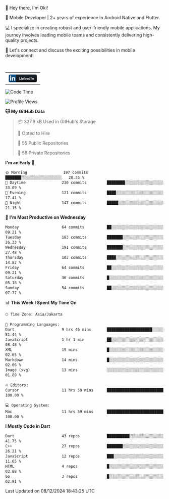 <p>
 👋 Hey there, I'm Oki!

🚀 Mobile Developer | 2+ years of experience in Android Native and Flutter.

💻 I specialize in creating robust and user-friendly mobile applications. My journey involves leading mobile teams and consistently delivering high-quality projects.

🔗 Let's connect and discuss the exciting possibilities in mobile development!

<br>

<table style="border:none; border-collapse:collapse; cellspacing:0; cellpadding:0">
    <tr>
        <td>
           <a href="https://www.linkedin.com/in/oki-6ba305173/" target="_blank">
              <img src="https://github.com/inisialkey/inisialkey/blob/main/assets/linkedin.svg" alt="LinkedIn" style="vertical-align:top; margin:4px" height=24>
          </a>
        </td>
    </tr>
</table>

<!-- <br>

<!--START_SECTION:waka-->
![Code Time](http://img.shields.io/badge/Code%20Time-877%20hrs%2035%20mins-blue)

![Profile Views](http://img.shields.io/badge/Profile%20Views-64-blue)

**🐱 My GitHub Data** 

> 📦 327.9 kB Used in GitHub's Storage 
 > 
> 💼 Opted to Hire
 > 
> 📜 55 Public Repositories 
 > 
> 🔑 58 Private Repositories 
 > 
**I'm an Early 🐤** 

```text
🌞 Morning                197 commits         ███████░░░░░░░░░░░░░░░░░░   28.35 % 
🌆 Daytime                230 commits         ████████░░░░░░░░░░░░░░░░░   33.09 % 
🌃 Evening                121 commits         ████░░░░░░░░░░░░░░░░░░░░░   17.41 % 
🌙 Night                  147 commits         █████░░░░░░░░░░░░░░░░░░░░   21.15 % 
```
📅 **I'm Most Productive on Wednesday** 

```text
Monday                   64 commits          ██░░░░░░░░░░░░░░░░░░░░░░░   09.21 % 
Tuesday                  183 commits         ███████░░░░░░░░░░░░░░░░░░   26.33 % 
Wednesday                191 commits         ███████░░░░░░░░░░░░░░░░░░   27.48 % 
Thursday                 103 commits         ████░░░░░░░░░░░░░░░░░░░░░   14.82 % 
Friday                   64 commits          ██░░░░░░░░░░░░░░░░░░░░░░░   09.21 % 
Saturday                 36 commits          █░░░░░░░░░░░░░░░░░░░░░░░░   05.18 % 
Sunday                   54 commits          ██░░░░░░░░░░░░░░░░░░░░░░░   07.77 % 
```


📊 **This Week I Spent My Time On** 

```text
🕑︎ Time Zone: Asia/Jakarta

💬 Programming Languages: 
Dart                     9 hrs 46 mins       ████████████████████░░░░░   81.44 % 
JavaScript               1 hr 1 min          ██░░░░░░░░░░░░░░░░░░░░░░░   08.48 % 
XML                      19 mins             █░░░░░░░░░░░░░░░░░░░░░░░░   02.65 % 
Markdown                 14 mins             █░░░░░░░░░░░░░░░░░░░░░░░░   02.06 % 
Image (svg)              13 mins             ░░░░░░░░░░░░░░░░░░░░░░░░░   01.89 % 

🔥 Editors: 
Cursor                   11 hrs 59 mins      █████████████████████████   100.00 % 

💻 Operating System: 
Mac                      11 hrs 59 mins      █████████████████████████   100.00 % 
```

**I Mostly Code in Dart** 

```text
Dart                     43 repos            ██████████░░░░░░░░░░░░░░░   41.75 % 
C++                      27 repos            ███████░░░░░░░░░░░░░░░░░░   26.21 % 
JavaScript               12 repos            ███░░░░░░░░░░░░░░░░░░░░░░   11.65 % 
HTML                     4 repos             █░░░░░░░░░░░░░░░░░░░░░░░░   03.88 % 
Go                       3 repos             █░░░░░░░░░░░░░░░░░░░░░░░░   02.91 % 
```




 Last Updated on 08/12/2024 18:43:25 UTC
<!--END_SECTION:waka-->